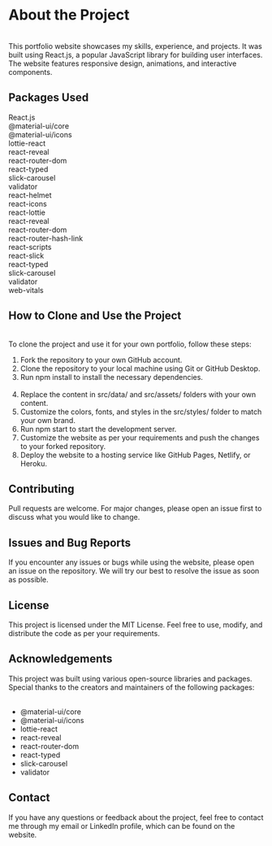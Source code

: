 <h1>About the Project</h1>
</br>
This portfolio website showcases my skills, experience, and projects. It was built using React.js, a popular JavaScript library for building user interfaces. The website features responsive design, animations, and interactive components.

<h2>Packages Used</h2>

React.js</br>
@material-ui/core</br>
@material-ui/icons</br>
lottie-react</br>
react-reveal</br>
react-router-dom</br>
react-typed</br>
slick-carousel</br>
validator</br>
react-helmet</br>
react-icons</br>
react-lottie</br>
react-reveal</br>
react-router-dom</br>
react-router-hash-link</br>
react-scripts</br>
react-slick</br>
react-typed</br>
slick-carousel</br>
validator</br>
web-vitals</br>

<h2>How to Clone and Use the Project</h2>
<br/>
To clone the project and use it for your own portfolio, follow these steps:

1. Fork the repository to your own GitHub account.<br/>
2. Clone the repository to your local machine using Git or GitHub Desktop.<br/>
3. Run npm install to install the necessary dependencies.<br/><br/>
4. Replace the content in src/data/ and src/assets/ folders with your own content.<br/>
5. Customize the colors, fonts, and styles in the src/styles/ folder to match your own brand.<br/>
6. Run npm start to start the development server.<br/>
7. Customize the website as per your requirements and push the changes to your forked repository.<br/>
8. Deploy the website to a hosting service like GitHub Pages, Netlify, or Heroku.<br/>

<h2>Contributing</h2>
Pull requests are welcome. For major changes, please open an issue first to discuss what you would like to change.
</br>
<h2>Issues and Bug Reports</h2>
If you encounter any issues or bugs while using the website, please open an issue on the repository. We will try our best to resolve the issue as soon as possible.
</br>
<h2>License</h2>
This project is licensed under the MIT License. Feel free to use, modify, and distribute the code as per your requirements.
</br>
<h2>Acknowledgements</h2>
This project was built using various open-source libraries and packages. Special thanks to the creators and maintainers of the following packages:</br></br>

- @material-ui/core</br>
- @material-ui/icons</br>
- lottie-react
- react-reveal
- react-router-dom
- react-typed
- slick-carousel
- validator
<h2>Contact</h2>
If you have any questions or feedback about the project, feel free to contact me through my email or LinkedIn profile, which can be found on the website.



